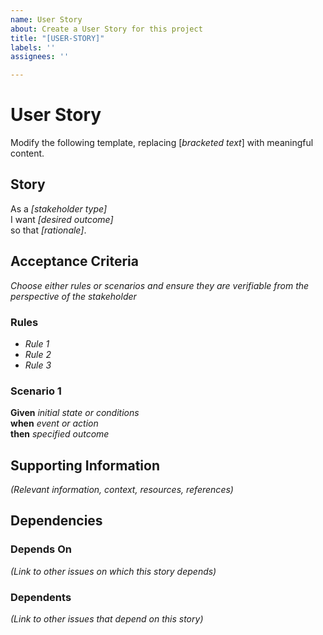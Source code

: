 ```yaml
---
name: User Story
about: Create a User Story for this project
title: "[USER-STORY]"
labels: ''
assignees: ''

---
```


# User Story
Modify the following template, replacing [*bracketed text*] with meaningful content.

## Story
As a *[stakeholder type]* <br>
I want *[desired outcome]* <br>
so that *[rationale]*.

## Acceptance Criteria
_Choose either rules or scenarios and ensure they are verifiable from the perspective of the stakeholder_

### Rules
* _Rule 1_
* _Rule 2_
* _Rule 3_

### Scenario 1
**Given**  _initial state or conditions_  
**when**  _event or action_  
**then**  _specified outcome_  


## Supporting Information
_(Relevant information, context, resources, references)_

## Dependencies
### Depends On
_(Link to other issues on which this story depends)_
### Dependents
_(Link to other issues that depend on this story)_
